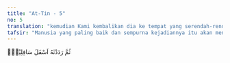 ```yaml
---
title: "At-Tin - 5"
no: 5
translation: "kemudian Kami kembalikan dia ke tempat yang serendah-rendahnya,"
tafsir: "Manusia yang paling baik dan sempurna kejadiannya itu akan menjadi tidak berguna bila tidak dijaga pertumbuhannya dan tidak dipelihara kesehatannya. Manusia yang paling sempurna rohaninya itu akan menjadi jahat dan merusak di muka bumi ini bila tidak diberi agama dan pendidikan yang baik. Manusia yang lemah akan menjadi beban, dan manusia yang jahat akan merusak masyarakatnya. Akhirnya di akhirat ia akan masuk neraka. Dengan demikian, manusia itu akan menjadi makhluk terhina."
---
```


ثُمَّ رَدَدْنٰهُ اَسْفَلَ سَافِلِيْنَۙ

